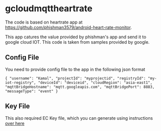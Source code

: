 # gcloudmqttheartrate

The code is based on heartrate app at https://github.com/phishman3579/android-heart-rate-monitor.  

This app catures the value provided by phishman's app and send it to google cloud IOT. This code is taken from samples provided by google.

## Config File
You need to provide config file to the app in the following json format

`
{
"username": "Kamal",
"projectId": "myprojectid",
"registryId": "my-iot-registry",
"deviceId": "deviceid",
"cloudRegion": "asia-east1",
"mqttBridgeHostname": "mqtt.googleapis.com",
"mqttBridgePort": 8883,
"messageType": "event"
}
`
## Key File
This also required EC Key file, which you can generate using instructions [over here](https://cloud.google.com/iot/docs/how-tos/credentials/keys)
